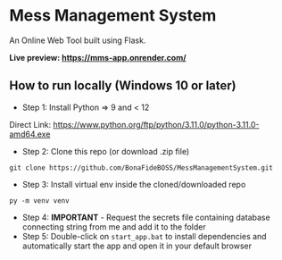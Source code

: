 # Mess Management System

An Online Web Tool built using Flask.

**Live preview: https://mms-app.onrender.com/**

## How to run locally (Windows 10 or later)

- Step 1: Install Python => 9 and < 12

Direct Link: https://www.python.org/ftp/python/3.11.0/python-3.11.0-amd64.exe

- Step 2: Clone this repo (or download .zip file)
```
git clone https://github.com/BonaFideBOSS/MessManagementSystem.git
```

- Step 3: Install virtual env inside the cloned/downloaded repo
```
py -m venv venv
```

- Step 4: **IMPORTANT** - Request the secrets file containing database connecting string from me and add it to the folder
- Step 5: Double-click on `start_app.bat` to install dependencies and automatically start the app and open it in your default browser
